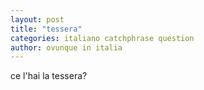 ```yaml
---
layout: post
title: "tessera"
categories: italiano catchphrase question
author: ovunque in italia
---
```


ce l'hai la tessera?
